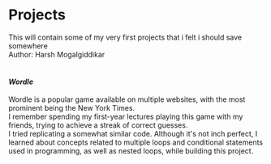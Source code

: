 # Projects
This will contain some of my very first projects that i felt i should save somewhere
<br>
Author: Harsh Mogalgiddikar
<br>
<br>
<h4><b><i>Wordle</i></b></h4>
<p>
  Wordle is a popular game available on multiple websites, with the most prominent being the New York Times.<br>
  I remember spending my first-year lectures playing this game with my friends, trying to achieve a streak of correct guesses.<br>
  I tried replicating a somewhat similar code. Although it's not inch perfect, I learned about concepts related to multiple loops and conditional statements used in programming, as well as nested loops, while building this project.
</p>
